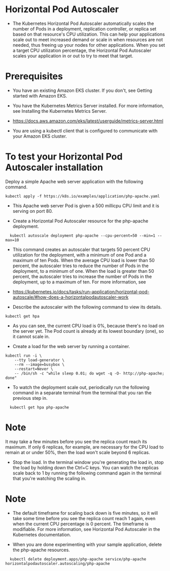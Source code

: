 # Horizontal Pod Autoscaler

- The Kubernetes Horizontal Pod Autoscaler automatically scales the number of Pods in a deployment, replication controller, or replica set based on that resource's CPU utilization. This can help your applications scale out to meet increased demand or scale in when resources are not needed, thus freeing up your nodes for other applications. When you set a target CPU utilization percentage, the Horizontal Pod Autoscaler scales your application in or out to try to meet that target.

# Prerequisites

- You have an existing Amazon EKS cluster. If you don't, see Getting started with Amazon EKS.

- You have the Kubernetes Metrics Server installed. For more information, see Installing the Kubernetes Metrics Server.
- https://docs.aws.amazon.com/eks/latest/userguide/metrics-server.html

- You are using a kubectl client that is configured to communicate with your Amazon EKS cluster.

# To test your Horizontal Pod Autoscaler installation
Deploy a simple Apache web server application with the following command.

```
kubectl apply -f https://k8s.io/examples/application/php-apache.yaml

```

- This Apache web server Pod is given a 500 millicpu CPU limit and it is serving on port 80.

- Create a Horizontal Pod Autoscaler resource for the php-apache deployment.
  
```
  kubectl autoscale deployment php-apache --cpu-percent=50 --min=1 --max=10
```

- This command creates an autoscaler that targets 50 percent CPU utilization for the deployment, with a minimum of one Pod and a maximum of ten Pods. When the average CPU load is lower than 50 percent, the autoscaler tries to reduce the number of Pods in the deployment, to a minimum of one. When the load is greater than 50 percent, the autoscaler tries to increase the number of Pods in the deployment, up to a maximum of ten. For more information, see
 
- https://kubernetes.io/docs/tasks/run-application/horizontal-pod-autoscale/#how-does-a-horizontalpodautoscaler-work
  
- Describe the autoscaler with the following command to view its details.

```
kubectl get hpa

```

- As you can see, the current CPU load is 0%, because there's no load on the server yet. The Pod count is already at its lowest boundary (one), so it cannot scale in.

 - Create a load for the web server by running a container.
```
kubectl run -i \
    --tty load-generator \
    --rm --image=busybox \
    --restart=Never \
    -- /bin/sh -c "while sleep 0.01; do wget -q -O- http://php-apache; done"
```

- To watch the deployment scale out, periodically run the following command in a separate terminal from the terminal that you ran the previous step in.
```
  kubectl get hpa php-apache
```
# Note
It may take a few minutes before you see the replica count reach its maximum. If only 6 replicas, for example, are necessary for the CPU load to remain at or under 50%, then the load won't scale beyond 6 replicas.

- Stop the load. In the terminal window you're generating the load in, stop the load by holding down the Ctrl+C keys. You can watch the replicas scale back to 1 by running the following command again in the terminal that you're watching the scaling in.

 # Note
- The default timeframe for scaling back down is five minutes, so it will take some time before you see the replica count reach 1 again, even when the current CPU percentage is 0 percent. The timeframe is modifiable. For more information, see Horizontal Pod Autoscaler in the Kubernetes documentation.

-  When you are done experimenting with your sample application, delete the php-apache resources.
```
  kubectl delete deployment.apps/php-apache service/php-apache horizontalpodautoscaler.autoscaling/php-apache
```
